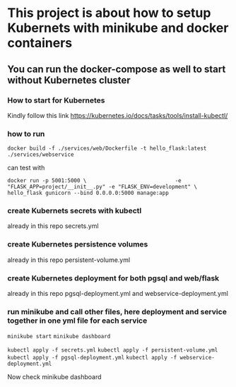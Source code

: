 # This project is about how to setup Kubernets with minikube and docker containers

## You can run the docker-compose as well to start without Kubernetes cluster

### How to start for Kubernetes

Kindly follow this link https://kubernetes.io/docs/tasks/tools/install-kubectl/

### how to run

`docker build -f ./services/web/Dockerfile -t hello_flask:latest ./services/webservice`

can test with 

`docker run -p 5001:5000 \                           
    -e "FLASK_APP=project/__init__.py" -e "FLASK_ENV=development" \
    hello_flask gunicorn --bind 0.0.0.0:5000 manage:app`

### create Kubernets secrets with kubectl

already in this repo secrets.yml

### create Kubernetes persistence volumes

already in this repo persistent-volume.yml

### create Kubernetes deployment for both pgsql and web/flask

already in this repo pgsql-deployment.yml and webservice-deployment.yml

### run minikube and call other files, here deployment and service together in one yml file for each service

`minikube start`
`minikube dashboard`

`kubectl apply -f secrets.yml`
`kubectl apply -f persistent-volume.yml`
`kubectl apply -f pgsql-deployment.yml`
`kubectl apply -f webservice-deployment.yml`

Now check minikube dashboard





